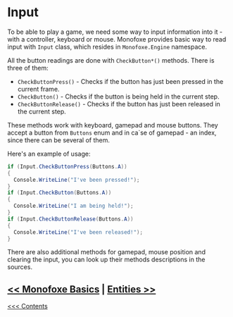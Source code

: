 # Input

To be able to play a game, we need some way to input information into it - with a controller, keyboard or mouse. Monofoxe provides basic way to read input with `Input` class, which resides in `Monofoxe.Engine` namespace. 

All the button readings are done with `CheckButton*()` methods. There is three of them:

- `CheckButtonPress()` - Checks if the button has just been pressed in the current frame.
- `CheckButton()` - Checks if the button is being held in the current step.
- `CheckButtonRelease()` - Checks if the button has just been released in the current step. 

These methods work with keyboard, gamepad and mouse buttons. They accept a button from `Buttons` enum and in ca`se of gamepad - an index, since there can be several of them.

Here's an example of usage:

```c#
if (Input.CheckButtonPress(Buttons.A))
{
  Console.WriteLine("I've been pressed!");
}
if (Input.CheckButton(Buttons.A))
{
  Console.WriteLine("I am being held!");
}
if (Input.CheckButtonRelease(Buttons.A))
{
  Console.WriteLine("I've been released!");
}
```

There are also additional methods for gamepad, mouse position and clearing the input, you can look up their methods descriptions in the sources. 



## [<< Monofoxe Basics](MonofoxeBasics.md) | [Entities >>](Entities/Entities.md)

[<<< Contents](Contents.md)

